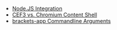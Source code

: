 - [Node.JS Integration](https://github.com/adobe/brackets/wiki/Research:-Node.JS-Integration)
- [CEF3 vs. Chromium Content Shell](https://github.com/adobe/brackets/wiki/CEF3-vs.-Chromium-Content-Shell)
- [brackets-app Commandline Arguments](https://github.com/adobe/brackets/wiki/Brackets-app-command-line-arguments)